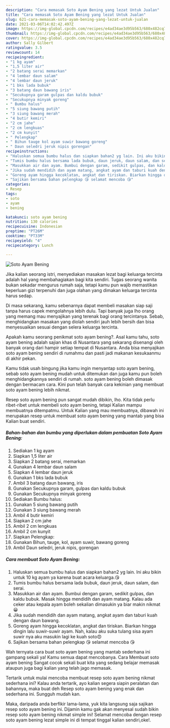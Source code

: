```yaml
---
description: "Cara memasak Soto Ayam Bening yang lezat Untuk Jualan"
title: "Cara memasak Soto Ayam Bening yang lezat Untuk Jualan"
slug: 621-cara-memasak-soto-ayam-bening-yang-lezat-untuk-jualan
date: 2021-03-06T14:02:42.497Z
image: https://img-global.cpcdn.com/recipes/e4ad34ae3d95b563/680x482cq70/soto-ayam-bening-foto-resep-utama.jpg
thumbnail: https://img-global.cpcdn.com/recipes/e4ad34ae3d95b563/680x482cq70/soto-ayam-bening-foto-resep-utama.jpg
cover: https://img-global.cpcdn.com/recipes/e4ad34ae3d95b563/680x482cq70/soto-ayam-bening-foto-resep-utama.jpg
author: Sally Gilbert
ratingvalue: 3.5
reviewcount: 14
recipeingredient:
- "1 kg ayam"
- "1,5 liter air"
- "2 batang serai memarkan"
- "4 lembar daun salam"
- "4 lembar daun jeruk"
- "1 bks lada bubuk"
- "3 batang daun bawang iris"
- "Secukupnya garam gulpas dan kaldu bubuk"
- "Secukupnya minyak goreng"
- " Bumbu halus"
- "5 siung bawang putih"
- "3 siung bawang merah"
- "4 butir kemiri"
- "2 cm jahe"
- "2 cm lengkuas"
- "2 cm kunyit"
- " Pelengkap"
- " Bihun tauge kol ayam suwir bawang goreng"
- " Daun seledri jeruk nipis gorengan"
recipeinstructions:
- "Haluskan semua bumbu halus dan siapkan bahan2 yg lain. Ini aku bikin untuk 10 kg ayam ya karena buat acara keluarga.😘"
- "Tumis bumbu halus bersama lada bubuk, daun jeruk, daun salam, dan serai."
- "Masukkan air dan ayam. Bumbui dengan garam, sedikit gulpas, dan kaldu bubuk. Masak hingga mendidih dan ayam matang. Kalau ada ceker atau kepala ayam boleh sekalian dimasukin ya biar makin nikmat😀"
- "Jika sudah mendidih dan ayam matang, angkat ayam dan taburi kuah dengan daun bawang."
- "Goreng ayam hingga kecoklatan, angkat dan tiriskan. Biarkan hingga dingin lalu suwir-suwir ayam. Nah, kalau aku suka tulang sisa ayam suwir nya aku masukin lagi ke kuah soto😍"
- "Sajikan bersama bahan pelengkap 😘 selamat mencoba 😘"
categories:
- Resep
tags:
- soto
- ayam
- bening

katakunci: soto ayam bening 
nutrition: 130 calories
recipecuisine: Indonesian
preptime: "PT26M"
cooktime: "PT33M"
recipeyield: "4"
recipecategory: Lunch

---
```



![Soto Ayam Bening](https://img-global.cpcdn.com/recipes/e4ad34ae3d95b563/680x482cq70/soto-ayam-bening-foto-resep-utama.jpg)

Jika kalian seorang istri, menyediakan masakan lezat bagi keluarga tercinta adalah hal yang membahagiakan bagi kita sendiri. Tugas seorang  wanita bukan sekadar mengurus rumah saja, tetapi kamu pun wajib memastikan keperluan gizi terpenuhi dan juga olahan yang dimakan keluarga tercinta harus sedap.

Di masa  sekarang, kamu sebenarnya dapat membeli masakan siap saji tanpa harus capek mengolahnya lebih dulu. Tapi banyak juga lho orang yang memang mau menyajikan yang terenak bagi orang tercintanya. Sebab, menghidangkan masakan yang diolah sendiri jauh lebih bersih dan bisa menyesuaikan sesuai dengan selera keluarga tercinta. 



Apakah kamu seorang penikmat soto ayam bening?. Asal kamu tahu, soto ayam bening adalah sajian khas di Nusantara yang sekarang disenangi oleh banyak orang dari hampir setiap tempat di Nusantara. Anda bisa menyajikan soto ayam bening sendiri di rumahmu dan pasti jadi makanan kesukaanmu di akhir pekan.

Kamu tidak usah bingung jika kamu ingin menyantap soto ayam bening, sebab soto ayam bening mudah untuk ditemukan dan juga kamu pun boleh menghidangkannya sendiri di rumah. soto ayam bening boleh dimasak dengan bermacam cara. Kini pun telah banyak cara kekinian yang membuat soto ayam bening lebih nikmat.

Resep soto ayam bening pun sangat mudah dibikin, lho. Kita tidak perlu ribet-ribet untuk membeli soto ayam bening, tetapi Kalian mampu membuatnya ditempatmu. Untuk Kalian yang mau membuatnya, dibawah ini merupakan resep untuk membuat soto ayam bening yang mantab yang bisa Kalian buat sendiri.

<!--inarticleads1-->

##### Bahan-bahan dan bumbu yang diperlukan dalam pembuatan Soto Ayam Bening:

1. Sediakan 1 kg ayam
1. Siapkan 1,5 liter air
1. Siapkan 2 batang serai, memarkan
1. Gunakan 4 lembar daun salam
1. Siapkan 4 lembar daun jeruk
1. Gunakan 1 bks lada bubuk
1. Ambil 3 batang daun bawang, iris
1. Gunakan Secukupnya garam, gulpas dan kaldu bubuk
1. Gunakan Secukupnya minyak goreng
1. Sediakan  Bumbu halus:
1. Gunakan 5 siung bawang putih
1. Gunakan 3 siung bawang merah
1. Ambil 4 butir kemiri
1. Siapkan 2 cm jahe
1. Ambil 2 cm lengkuas
1. Ambil 2 cm kunyit
1. Siapkan  Pelengkap:
1. Gunakan  Bihun, tauge, kol, ayam suwir, bawang goreng
1. Ambil  Daun seledri, jeruk nipis, gorengan




<!--inarticleads2-->

##### Cara membuat Soto Ayam Bening:

1. Haluskan semua bumbu halus dan siapkan bahan2 yg lain. Ini aku bikin untuk 10 kg ayam ya karena buat acara keluarga.😘
1. Tumis bumbu halus bersama lada bubuk, daun jeruk, daun salam, dan serai.
1. Masukkan air dan ayam. Bumbui dengan garam, sedikit gulpas, dan kaldu bubuk. Masak hingga mendidih dan ayam matang. Kalau ada ceker atau kepala ayam boleh sekalian dimasukin ya biar makin nikmat😀
1. Jika sudah mendidih dan ayam matang, angkat ayam dan taburi kuah dengan daun bawang.
1. Goreng ayam hingga kecoklatan, angkat dan tiriskan. Biarkan hingga dingin lalu suwir-suwir ayam. Nah, kalau aku suka tulang sisa ayam suwir nya aku masukin lagi ke kuah soto😍
1. Sajikan bersama bahan pelengkap 😘 selamat mencoba 😘




Wah ternyata cara buat soto ayam bening yang mantab sederhana ini gampang sekali ya! Kamu semua dapat mencobanya. Cara Membuat soto ayam bening Sangat cocok sekali buat kita yang sedang belajar memasak ataupun juga bagi kalian yang telah jago memasak.

Tertarik untuk mulai mencoba membuat resep soto ayam bening nikmat sederhana ini? Kalau anda tertarik, ayo kalian segera siapin peralatan dan bahannya, maka buat deh Resep soto ayam bening yang enak dan sederhana ini. Sungguh mudah kan. 

Maka, daripada anda berfikir lama-lama, yuk kita langsung saja sajikan resep soto ayam bening ini. Dijamin kamu gak akan menyesal sudah bikin resep soto ayam bening nikmat simple ini! Selamat mencoba dengan resep soto ayam bening lezat simple ini di tempat tinggal kalian sendiri,oke!.

